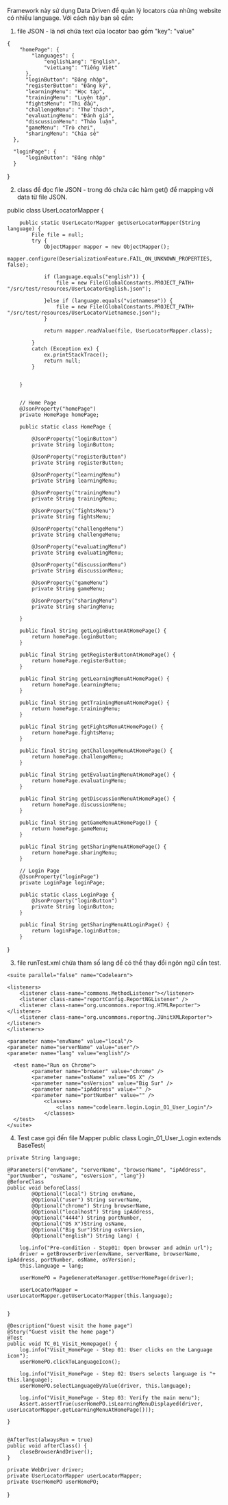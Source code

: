 Framework này sử dụng Data Driven để quản lý locators của những website có nhiều language. Với cách này bạn sẽ cần: 
   
   1. file JSON - là nơi chứa text của locator bao gồm "key": "value"
    
    {
	    "homePage": {
		    "languages": {
			    "englishLang": "English",
			    "vietLang": "Tiếng Việt"
		  },
		  "loginButton": "Đăng nhập",
		  "registerButton": "Đăng ký",
		  "learningMenu": "Học tập",
		  "trainingMenu": "Luyện tập",
		  "fightsMenu": "Thi đấu",
		  "challengeMenu": "Thử thách",
		  "evaluatingMenu": "Đánh giá",
		  "discussionMenu": "Thảo luận",
		  "gameMenu": "Trò chơi",
		  "sharingMenu": "Chia sẻ"
	  },
	
	  "loginPage": {
		  "loginButton": "Đăng nhập"
	  }
  }
    
  2. class để đọc file JSON - trong đó chứa các hàm get() để mapping với data từ file JSON.
  
  public class UserLocatorMapper {
	
		public static UserLocatorMapper getUserLocatorMapper(String language) {
			File file = null;
			try {
				ObjectMapper mapper = new ObjectMapper(); 
				mapper.configure(DeserializationFeature.FAIL_ON_UNKNOWN_PROPERTIES, false);
				
				if (language.equals("english")) {
					file = new File(GlobalConstants.PROJECT_PATH+ "/src/test/resources/UserLocatorEnglish.json");
					
				}else if (language.equals("vietnamese")) {
					file = new File(GlobalConstants.PROJECT_PATH+ "/src/test/resources/UserLocatorVietnamese.json");
				}
				
				return mapper.readValue(file, UserLocatorMapper.class);
				
			}
			catch (Exception ex) {
				ex.printStackTrace();
				return null;
			}
			
			
		}
		
		
		// Home Page
		@JsonProperty("homePage")
		private HomePage homePage;
		
		public static class HomePage {
			
			@JsonProperty("loginButton")
			private String loginButton;
			
			@JsonProperty("registerButton")
			private String registerButton;
			
			@JsonProperty("learningMenu")
			private String learningMenu;
			
			@JsonProperty("trainingMenu")
			private String trainingMenu;
			
			@JsonProperty("fightsMenu")
			private String fightsMenu;
			
			@JsonProperty("challengeMenu")
			private String challengeMenu;
			
			@JsonProperty("evaluatingMenu")
			private String evaluatingMenu;
			
			@JsonProperty("discussionMenu")
			private String discussionMenu;
			
			@JsonProperty("gameMenu")
			private String gameMenu;
			
			@JsonProperty("sharingMenu")
			private String sharingMenu;
			
		}
		
		public final String getLoginButtonAtHomePage() {
			return homePage.loginButton;
		}
		
		public final String getRegisterButtonAtHomePage() {
			return homePage.registerButton;
		}
		
		public final String getLearningMenuAtHomePage() {
			return homePage.learningMenu;
		}
		
		public final String getTrainingMenuAtHomePage() {
			return homePage.trainingMenu;
		}
		
		public final String getFightsMenuAtHomePage() {
			return homePage.fightsMenu;
		}
		
		public final String getChallengeMenuAtHomePage() {
			return homePage.challengeMenu;
		}
		
		public final String getEvaluatingMenuAtHomePage() {
			return homePage.evaluatingMenu;
		}
		
		public final String getDiscussionMenuAtHomePage() {
			return homePage.discussionMenu;
		}
		
		public final String getGameMenuAtHomePage() {
			return homePage.gameMenu;
		}
		
		public final String getSharingMenuAtHomePage() {
			return homePage.sharingMenu;
		}
		
		// Login Page
		@JsonProperty("loginPage")
		private LoginPage loginPage;
		
		public static class LoginPage {
			@JsonProperty("loginButton")
			private String loginButton;
		}
		
		public final String getSharingMenuAtLoginPage() {
			return loginPage.loginButton;
		}
}
  
   3. file runTest.xml chứa tham số lang để có thể thay đổi ngôn ngữ cần test.
   
   <?xml version="1.0" encoding="UTF-8"?>
    <suite parallel="false" name="Codelearn">

    <listeners>
        <listener class-name="commons.MethodListener"></listener>
        <listener class-name="reportConfig.ReportNGListener" />
        <listener class-name="org.uncommons.reportng.HTMLReporter"></listener>
        <listener class-name="org.uncommons.reportng.JUnitXMLReporter"></listener>
    </listeners>

	<parameter name="envName" value="local"/>
	<parameter name="serverName" value="user"/>
	<parameter name="lang" value="english"/>
  
      <test name="Run on Chrome">
            <parameter name="browser" value="chrome" />
            <parameter name="osName" value="OS X" />
            <parameter name="osVersion" value="Big Sur" />
            <parameter name="ipAddress" value="" />
            <parameter name="portNumber" value="" />
                <classes>
                    <class name="codelearn.login.Login_01_User_Login"/>
                </classes> 
      </test> 
    </suite> 
    
   4. Test case gọi đến file Mapper 
   public class Login_01_User_Login extends BaseTest{
	
	private String language;

	@Parameters({"envName", "serverName", "browserName", "ipAddress", "portNumber", "osName", "osVersion", "lang"})
	@BeforeClass
	public void beforeClass(
			@Optional("local") String envName, 
			@Optional("user") String serverName, 
			@Optional("chrome") String browserName, 
			@Optional("localhost") String ipAddress, 
			@Optional("4444") String portNumber, 
			@Optional("OS X")String osName, 
			@Optional("Big Sur")String osVersion,
			@Optional("english") String lang) {
		
		log.info("Pre-condition - Step01: Open browser and admin url");
		driver = getBrowserDriver(envName, serverName, browserName, ipAddress, portNumber, osName, osVersion);
		this.language = lang;
		
		userHomePO = PageGenerateManager.getUserHomePage(driver);
		
		userLocatorMapper = userLocatorMapper.getUserLocatorMapper(this.language);
		
	
	}
	
	@Description("Guest visit the home page")
	@Story("Guest visit the home page")
	@Test
	public void TC_01_Visit_Homepage() {
		log.info("Visit_HomePage - Step 01: User clicks on the Language icon");
		userHomePO.clickToLanguageIcon();
		
		log.info("Visit_HomePage - Step 02: Users selects language is "+ this.language);
		userHomePO.selectLanguageByValue(driver, this.language);
		
		log.info("Visit_HomePage - Step 03: Verify the main menu");
		Assert.assertTrue(userHomePO.isLearningMenuDisplayed(driver, userLocatorMapper.getLearningMenuAtHomePage()));
		
	}

	
	@AfterTest(alwaysRun = true)
	public void afterClass() {
		closeBrowserAndDriver();
	}
	
    private WebDriver driver;
	private UserLocatorMapper userLocatorMapper;
	private UserHomePO userHomePO;

}

    
